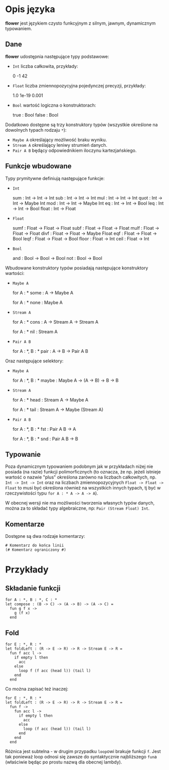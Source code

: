 # Opis języka

**flower** jest językiem czysto funkcyjnym z silnym, jawnym, dynamicznym typowaniem.

## Dane

**flower** udostępnia następujące typy podstawowe:
  * `Int` liczba całkowita, przykłady:

    0 -1 42

  * `Float` liczba zmiennopozycyjna pojedynczej precyzji, przykłady:

    1.0 1e-19 0.001

  * `Bool` wartość logiczna o konstruktorach:

    true : Bool
    false : Bool

Dodatkowo dostępne są trzy konstruktory typów (wszystkie określone na dowolnych
typach rodzaju `*`):
  * `Maybe A` określający możliwość braku wyniku.
  * `Stream A` określający leniwy strumień danych.
  * `Pair A B` będący odpowiednikiem iloczynu kartezjańskiego.

## Funkcje wbudowane
Typy prymitywne definiują następujące funkcje:

  * `Int`

    sum : Int -> Int -> Int
    sub : Int -> Int -> Int
    mul : Int -> Int -> Int
    quot : Int -> Int -> Maybe Int
    mod : Int -> Int -> Maybe Int
    eq : Int -> Int -> Bool
    leq : Int -> Int -> Bool
    float : Int -> Float

  * `Float`

    sumf : Float -> Float -> Float
    subf : Float -> Float -> Float
    mulf : Float -> Float -> Float
    divf : Float -> Float -> Maybe Float
    eqf : Float -> Float -> Bool
    leqf : Float -> Float -> Bool
    floor : Float -> Int
    ceil : Float -> Int

  * `Bool`

    and : Bool -> Bool -> Bool
    not : Bool -> Bool

Wbudowane konstruktory typów posiadają następujące konstruktory wartości:

  * `Maybe A`

    for A : *
    some : A -> Maybe A

    for A : *
    none : Maybe A

  * `Stream A`

    for A : *
    cons : A -> Stream A -> Stream A

    for A : *
    nil : Stream A

  * `Pair A B`

    for A : *, B : *
    pair : A -> B -> Pair A B

Oraz następujące selektory:

  * `Maybe A`

    for A : *, B : *
    maybe : Maybe A -> (A -> B) -> B -> B

  * `Stream A`

    for A : *
    head : Stream A -> Maybe A

    for A : *
    tail : Stream A -> Maybe (Stream A)

  * `Pair A B`

    for A : *, B : *
    fst : Pair A B -> A

    for A : *, B : *
    snd : Pair A B -> B

## Typowanie

Poza dynamicznym typowaniem podobnym jak w przykładach niżej nie posiada
(na razie) funkcji polimorficznych (to oznacza, że np. jeżeli istnieje wartość
o nazwie "plus" określona zarówno na liczbach całkowitych, np. `Int -> Int -> Int`
oraz na liczbach zmiennopozycyjnych `Float -> Float -> Float` to musi
być określona również na wszystkich innych typach, tj być w rzeczywistości typu
`for A : * A -> A -> A`).

W obecnej wersji nie ma możliwości tworzenia własnych typów danych,
można za to składać typy algebraiczne, np: `Pair (Stream Float) Int`.

## Komentarze

Dostępne są dwa rodzaje komentarzy:

    # Komentarz do końca linii
    (# Komentarz ograniczony #)

# Przykłady

## Składanie funkcji

    for A : *, B : *, C : *
    let compose : (B -> C) -> (A -> B) -> (A -> C) =
      fun g f x ->
        g (f x)
      end

## Fold

    for E : *, R : *
    let foldLeft : (R -> E -> R) -> R -> Stream E -> R =
      fun f acc l ->
        if empty l then
          acc
        else
          loop f (f acc (head l)) (tail l)
        end
      end

Co można zapisać też inaczej:

    for E : *, R : *
    let foldLeft : (R -> E -> R) -> R -> Stream E -> R =
      fun f ->
        fun acc l ->
          if empty l then
            acc
          else
            loop (f acc (head l)) (tail l)
          end
        end
      end

Różnica jest subtelna - w drugim przypadku `loop`owi brakuje funkcji `f`.
Jest tak ponieważ loop odnosi się zawsze do syntaktycznie najbliższego `fun`a
(właściwie będąc po prostu nazwą dla obecnej lambdy).
